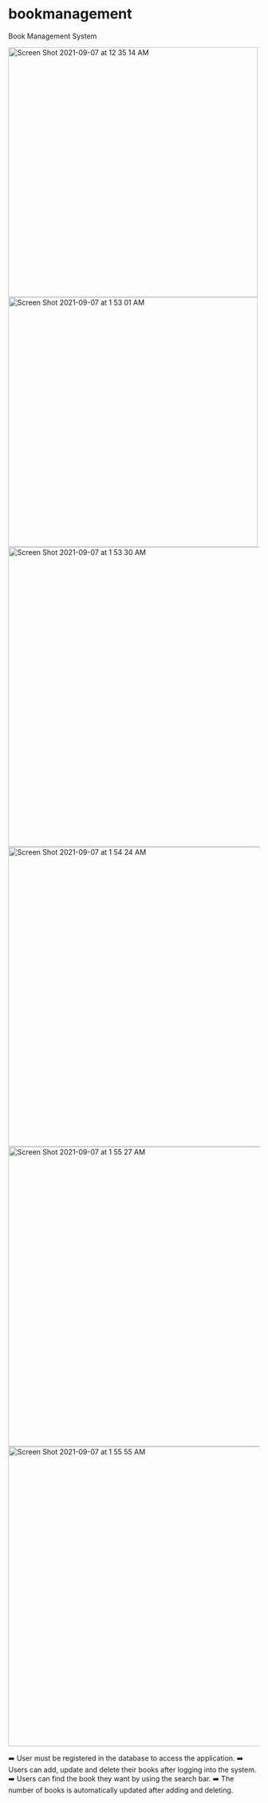 # bookmanagement

Book Management System 

<img width="500" height="500" alt="Screen Shot 2021-09-07 at 12 35 14 AM" src="https://user-images.githubusercontent.com/63063197/132285878-1ba9c2ea-7d9f-4a66-a992-e5e1afcc79a4.png">
<img width="500" height="500" alt="Screen Shot 2021-09-07 at 1 53 01 AM" src="https://user-images.githubusercontent.com/63063197/132291640-bf1603e5-2a1e-450d-ad3a-a508dd833327.png">
<img width="1000" height="600" alt="Screen Shot 2021-09-07 at 1 53 30 AM" src="https://user-images.githubusercontent.com/63063197/132291658-e6e852cb-1477-458a-a877-d07195381696.png">
<img width="1000" height="600" alt="Screen Shot 2021-09-07 at 1 54 24 AM" src="https://user-images.githubusercontent.com/63063197/132291684-b81bead9-6aa0-44d4-97b6-cd9333f2883b.png">
<img width="1000" height="600" alt="Screen Shot 2021-09-07 at 1 55 27 AM" src="https://user-images.githubusercontent.com/63063197/132291716-c047d865-3620-4ad7-9617-371d454d0be7.png">
<img width="1000" height="600" alt="Screen Shot 2021-09-07 at 1 55 55 AM" src="https://user-images.githubusercontent.com/63063197/132291745-dd97cba5-7dff-4d21-9c1a-dca2ebc5de8e.png">

➡️ User must be registered in the database to access the application.
➡️ Users can add, update and delete their books after logging into the system.
➡️ Users can find the book they want by using the search bar.
➡️ The number of books is automatically updated after adding and deleting.
